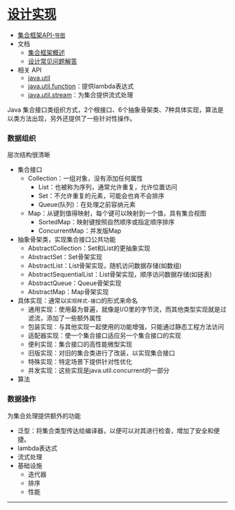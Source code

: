 #   [设计实现](https://docs.oracle.com/javase/8/docs/technotes/guides/collections/index.html)

-   [集合框架API-`导图`](https://www.processon.com/view/link/5e6df68ee4b011fcce9621fd)
-   文档
    -   [集合框架概述](401x.md)
    -   [设计常见问题解答](404x.md)
-   相关 API 
    -   [java.util](https://docs.oracle.com/javase/8/docs/api/java/util/package-summary.html)
    -   [java.util.function](https://docs.oracle.com/javase/8/docs/api/java/util/function/package-summary.html)：提供lambda表达式
    -   [java.util.stream](https://docs.oracle.com/javase/8/docs/api/java/util/stream/package-summary.html)：为集合提供流式处理

Java 集合接口类组织方式，2个根接口、6个抽象骨架类、7种具体实现，算法是以类方法出现，另外还提供了一些针对性操作。

### 数据组织

层次结构很清晰

-   集合接口
    -   Collection：一组对象，没有添加任何属性
        -   List：也被称为序列，通常允许重复，允许位置访问
        -   Set：不允许重复的元素，可能会也肯不会排序
        -   Queue(队列)：在处理之前容纳元素
    -   Map：从键到值得映射，每个键可以映射到一个值，具有集合视图
        -   SortedMap：映射键按照自然顺序或指定顺序排序
        -   ConcurrentMap：并发版Map
-   抽象骨架类，实现集合接口公共功能
    -   AbstractCollection：Set和List的更抽象实现
    -   AbstractSet：Set骨架实现
    -   AbstractList：List骨架实现，随机访问数据存储(如数组)
    -   AbstractSequentialList：List骨架实现，顺序访问数据存储(如链表)
    -   AbstractQueue：Queue骨架实现
    -   AbstractMap：Map骨架实现
-   具体实现：通常以`实现样式-接口`的形式来命名
    -   通用实现：使用最为普遍，就像是I/O里的字节流，而其他类型实现就是过滤流，添加了一些额外属性
    -   包装实现：与其他实现一起使用的功能增强，只能通过静态工程方法访问
    -   适配器实现：使一个集合接口适应另一个集合接口的实现
    -   便利实现：集合接口的高性能微型实现
    -   旧版实现：对旧的集合类进行了改装，以实现集合接口
    -   特殊实现：特定场景下提供针对性优化
    -   并发实现：这些实现是java.util.concurrent的一部分
-   算法

### 数据操作

为集合处理提供额外的功能

-   泛型：将集合类型传达给编译器，以便可以对其进行检查，增加了安全和便捷。
-   lambda表达式
-   流式处理
-   基础设施
    -   迭代器
    -   排序
    -   性能

----


